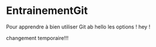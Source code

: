 # EntrainementGit
Pour apprendre à bien utiliser Git
ab
hello les options ! hey !

changement temporaire!!!